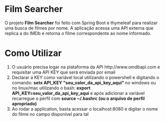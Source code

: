 # Film Searcher

<p>O projeto <strong>Film Searcher</strong> foi feito com Spring Boot e thymeleaf para realizar uma busca de filmes por nome. A aplicação acessa uma API externa que replica a do IMDb e retorna o filme correspondente ao nome informado.</p>

# Como Utilizar
<ol type="1">
<li>O usuário precisa logar na plataforma da API http://www.omdbapi.com e requisitar uma API KEY que será enviada por email</li>
<li>Declarar a KEY como variável local utilizando o powershell e digitando o comando: <strong> setx API_KEY "seu_valor_da_api_key_aqui" </strong> no windows ou no linux/mac utilizando o bash: <strong> export  API_KEY=seu_valor_da_api_key_aqui </strong> e após adicionar a variável recarregue o perfil com <strong>source ~/.bashrc (ou o arquivo de perfil apropriado)
</strong>
</li>  
  <li> Ao rodar a application, basta acessar o localhost:8080 e digitar o nome do filme no campo disponível para tal</li>
</ol>
